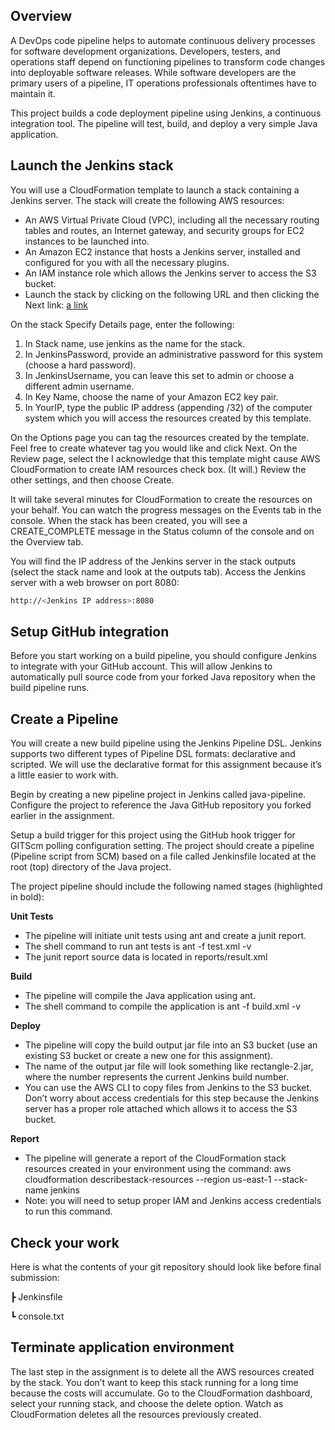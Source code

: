 ## Overview 
A DevOps code pipeline helps to automate continuous delivery processes for software development organizations. Developers, testers, and operations staff depend on functioning pipelines to transform code changes into deployable software releases. While software developers are the primary users of a pipeline, IT operations professionals oftentimes have to maintain it. 

This project builds a code deployment pipeline using Jenkins, a continuous integration tool. The pipeline will test, build, and deploy a very simple Java application. 

## Launch the Jenkins stack 
You will use a CloudFormation template to launch a stack containing a Jenkins server. The stack will create the following AWS resources: 
- An AWS Virtual Private Cloud (VPC), including all the necessary routing tables and routes, an Internet gateway, and security groups for EC2 instances to be launched into.
- An Amazon EC2 instance that hosts a Jenkins server, installed and configured for you with all the necessary plugins. 
- An IAM instance role which allows the Jenkins server to access the S3 bucket. 
- Launch the stack by clicking on the following URL and then clicking the Next link: 
[a link](https://signin.aws.amazon.com/signin?redirect_uri=https%3A%2F%2Fconsole.aws.amazon.com%2Fcloudformation%2Fhome%3Fregion%3Dus-east-1%26state%3DhashArgs%2523%252Fstacks%252Fnew%253FstackName%253Djenkins-stack%2526templateURL%253Dhttps%253A%252F%252Fs3.amazonaws.com%252Fseis665%252Fjenkins-cf.json%26isauthcode%3Dtrue&client_id=arn%3Aaws%3Aiam%3A%3A015428540659%3Auser%2Fcloudformation&forceMobileApp=0)

On the stack Specify Details page, enter the following: 
1. In Stack name, use jenkins as the name for the stack. 
2. In JenkinsPassword, provide an administrative password for this system (choose a hard password). 
3. In JenkinsUsername, you can leave this set to admin or choose a different admin username. 
4. In Key Name, choose the name of your Amazon EC2 key pair. 
5. In YourIP, type the public IP address (appending /32) of the computer system which you will access the resources created by this template.

On the Options page you can tag the resources created by the template. Feel free to create whatever tag you would like and click Next. 
On the Review page, select the I acknowledge that this template might cause AWS CloudFormation to create IAM resources check box. (It will.) Review the other settings, and then choose Create.

It will take several minutes for CloudFormation to create the resources on your behalf. You can watch the progress messages on the Events tab in the console. When the stack has been created, you will see a CREATE_COMPLETE message in the Status column of the console and on the Overview tab.

You will find the IP address of the Jenkins server in the stack outputs (select the stack name and look at the outputs tab). Access the Jenkins server with a web browser on port 8080:
```sh
http://<Jenkins IP address>:8080
```
## Setup GitHub integration 
Before you start working on a build pipeline, you should configure Jenkins to integrate with your GitHub account. This will allow Jenkins to automatically pull source code from your forked Java repository when the build pipeline runs. 

## Create a Pipeline 
You will create a new build pipeline using the Jenkins Pipeline DSL. Jenkins supports two different types of Pipeline DSL formats: declarative and scripted. We will use the declarative format for this assignment because it’s a little easier to work with.

Begin by creating a new pipeline project in Jenkins called java-pipeline. Configure the project to reference the Java GitHub repository you forked earlier in the assignment.

Setup a build trigger for this project using the GitHub hook trigger for GITScm polling configuration setting. The project should create a pipeline (Pipeline script from SCM) based on a file called Jenkinsfile located at the root (top) directory of the Java project. 

The project pipeline should include the following named stages (highlighted in bold): 

**Unit Tests** 
- The pipeline will initiate unit tests using ant and create a junit report.
- The shell command to run ant tests is ant -f test.xml -v
- The junit report source data is located in reports/result.xml

**Build** 
- The pipeline will compile the Java application using ant.
- The shell command to compile the application is ant -f build.xml -v

**Deploy**
- The pipeline will copy the build output jar file into an S3 bucket (use an existing S3 bucket or create a new one for this assignment).
- The name of the output jar file will look something like rectangle-2.jar, where the number represents the current Jenkins build number.
- You can use the AWS CLI to copy files from Jenkins to the S3 bucket. Don’t worry about access credentials for this step because the Jenkins server has a proper role attached which allows it to access the S3 bucket.

**Report**
- The pipeline will generate a report of the CloudFormation stack resources created in your environment using the command: aws cloudformation describestack-resources --region us-east-1 --stack-name jenkins
- Note: you will need to setup proper IAM and Jenkins access credentials to run this command.

## Check your work 
Here is what the contents of your git repository should look like before final submission: 

┣ Jenkinsfile 

┗ console.txt 

## Terminate application environment 
The last step in the assignment is to delete all the AWS resources created by the stack. You don’t want to keep this stack running for a long time because the costs will accumulate. Go to the CloudFormation dashboard, select your running stack, and choose the delete option. Watch as CloudFormation deletes all the resources previously created. 

